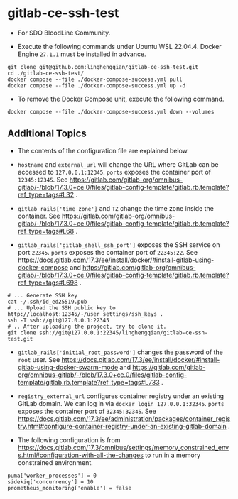 # gitlab-ce-ssh-test

- For SDO BloodLine Community.

- Execute the following commands under Ubuntu WSL 22.04.4.
  Docker Engine `27.1.1` must be installed in advance.

```shell
git clone git@github.com:linghengqian/gitlab-ce-ssh-test.git
cd ./gitlab-ce-ssh-test/
docker compose --file ./docker-compose-success.yml pull 
docker compose --file ./docker-compose-success.yml up -d
```

- To remove the Docker Compose unit, execute the following command.
```shell
docker compose --file ./docker-compose-success.yml down --volumes
```

## Additional Topics

- The contents of the configuration file are explained below.

- `hostname` and `external_url` will change the URL where GitLab can be accessed to `127.0.0.1:12345`.
  `ports` exposes the container port of `12345:12345`.
  See https://gitlab.com/gitlab-org/omnibus-gitlab/-/blob/17.3.0+ce.0/files/gitlab-config-template/gitlab.rb.template?ref_type=tags#L32 .

- `gitlab_rails['time_zone']` and `TZ` change the time zone inside the container.
  See https://gitlab.com/gitlab-org/omnibus-gitlab/-/blob/17.3.0+ce.0/files/gitlab-config-template/gitlab.rb.template?ref_type=tags#L68 .

- `gitlab_rails['gitlab_shell_ssh_port']` exposes the SSH service on port `22345`.
  `ports` exposes the container port of `22345:22`.
  See https://docs.gitlab.com/17.3/ee/install/docker/#install-gitlab-using-docker-compose
  and https://gitlab.com/gitlab-org/omnibus-gitlab/-/blob/17.3.0+ce.0/files/gitlab-config-template/gitlab.rb.template?ref_type=tags#L698 .

```shell
# ... Generate SSH key
cat ~/.ssh/id_ed25519.pub
# ... Upload the SSH public key to http://localhost:12345/-/user_settings/ssh_keys .
ssh -T ssh://git@127.0.0.1:22345
# .. After uploading the project, try to clone it.
git clone ssh://git@127.0.0.1:22345/linghengqian/gitlab-ce-ssh-test.git
```

- `gitlab_rails['initial_root_password']` changes the password of the `root` user.
  See https://docs.gitlab.com/17.3/ee/install/docker/#install-gitlab-using-docker-swarm-mode
  and https://gitlab.com/gitlab-org/omnibus-gitlab/-/blob/17.3.0+ce.0/files/gitlab-config-template/gitlab.rb.template?ref_type=tags#L733 .

- `registry_external_url` configures container registry under an existing GitLab domain.
  We can log in via `docker login 127.0.0.1:32345`.
  `ports` exposes the container port of `32345:32345`.
  See https://docs.gitlab.com/17.3/ee/administration/packages/container_registry.html#configure-container-registry-under-an-existing-gitlab-domain .

- The following configuration is
  from https://docs.gitlab.com/17.3/omnibus/settings/memory_constrained_envs.html#configuration-with-all-the-changes to
  run in a memory constrained environment.

```shell
puma['worker_processes'] = 0
sidekiq['concurrency'] = 10
prometheus_monitoring['enable'] = false
```
